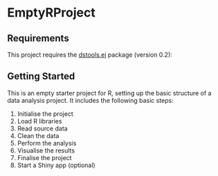 # EmptyRProject

## Requirements

This project requires the [dstools.ej](https://github.com/erikjandevries/r.dstools.ej) package (version 0.2):

## Getting Started

This is an empty starter project for R, setting up the basic structure of a
data analysis project. It includes the following basic steps:

1. Initialise the project
2. Load R libraries
3. Read source data
4. Clean the data
5. Perform the analysis
6. Visualise the results
7. Finalise the project
8. Start a Shiny app (optional)
